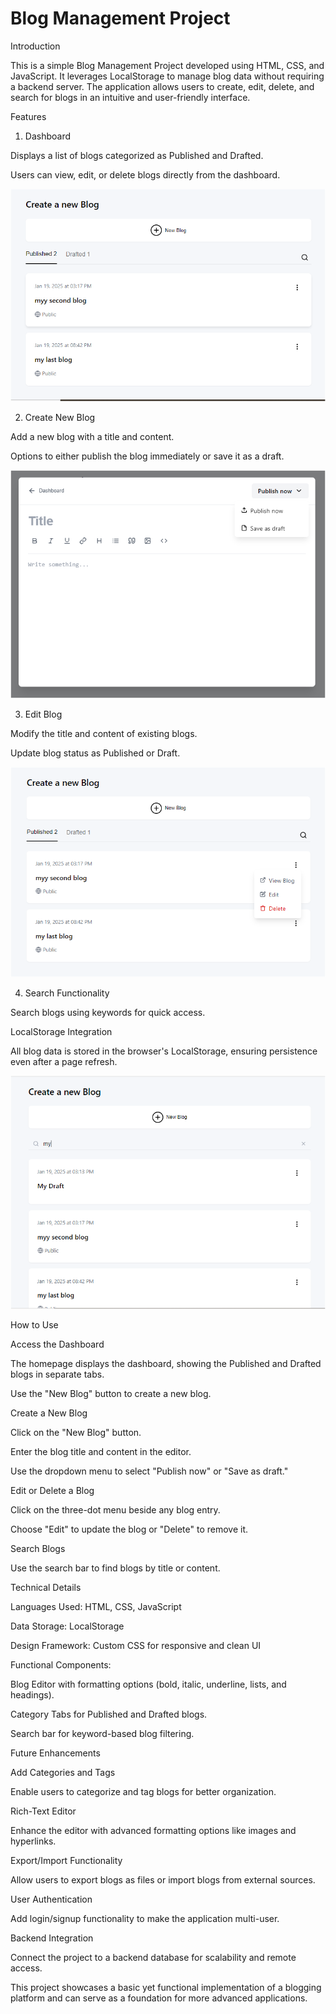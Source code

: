 # Blog Management Project

Introduction

This is a simple Blog Management Project developed using HTML, CSS, and JavaScript. It leverages LocalStorage to manage blog data without requiring a backend server. The application allows users to create, edit, delete, and search for blogs in an intuitive and user-friendly interface.

Features

1) Dashboard

Displays a list of blogs categorized as Published and Drafted.

Users can view, edit, or delete blogs directly from the dashboard.

![dashboard](image-1.png)

2) Create New Blog

Add a new blog with a title and content.

Options to either publish the blog immediately or save it as a draft.

![create](image-2.png)

3) Edit Blog

Modify the title and content of existing blogs.

Update blog status as Published or Draft.

![edit](image-3.png)

4) Search Functionality

Search blogs using keywords for quick access.

LocalStorage Integration

All blog data is stored in the browser's LocalStorage, ensuring persistence even after a page refresh.

![search](image.png)

How to Use

Access the Dashboard

The homepage displays the dashboard, showing the Published and Drafted blogs in separate tabs.

Use the "New Blog" button to create a new blog.

Create a New Blog

Click on the "New Blog" button.

Enter the blog title and content in the editor.

Use the dropdown menu to select "Publish now" or "Save as draft."

Edit or Delete a Blog

Click on the three-dot menu beside any blog entry.

Choose "Edit" to update the blog or "Delete" to remove it.

Search Blogs

Use the search bar to find blogs by title or content.

Technical Details

Languages Used: HTML, CSS, JavaScript

Data Storage: LocalStorage

Design Framework: Custom CSS for responsive and clean UI

Functional Components:

Blog Editor with formatting options (bold, italic, underline, lists, and headings).

Category Tabs for Published and Drafted blogs.

Search bar for keyword-based blog filtering.

Future Enhancements

Add Categories and Tags

Enable users to categorize and tag blogs for better organization.

Rich-Text Editor

Enhance the editor with advanced formatting options like images and hyperlinks.

Export/Import Functionality

Allow users to export blogs as files or import blogs from external sources.

User Authentication

Add login/signup functionality to make the application multi-user.

Backend Integration

Connect the project to a backend database for scalability and remote access.

This project showcases a basic yet functional implementation of a blogging platform and can serve as a foundation for more advanced applications.

